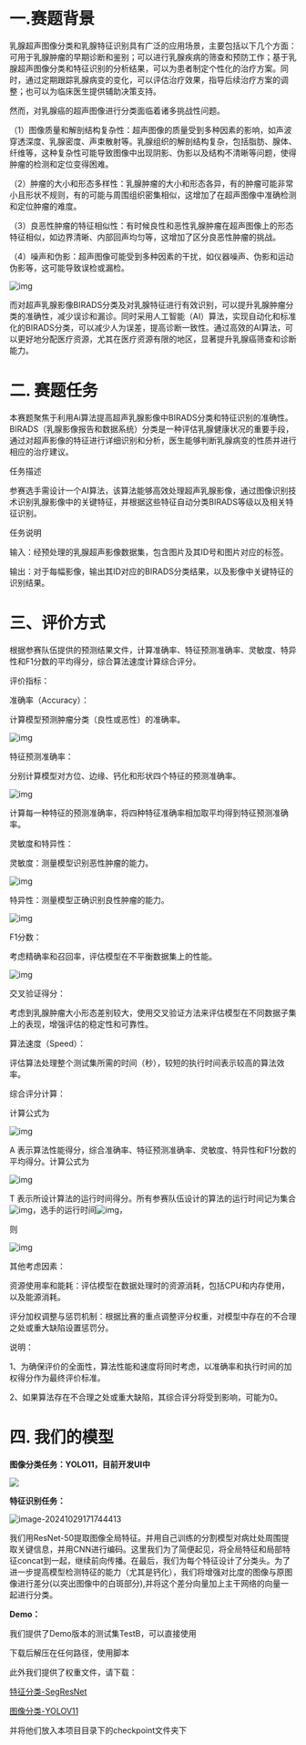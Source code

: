 # 一.赛题背景

乳腺超声图像分类和乳腺特征识别具有广泛的应用场景，主要包括以下几个方面：可用于乳腺肿瘤的早期诊断和鉴别；可以进行乳腺疾病的筛查和预防工作；基于乳腺超声图像分类和特征识别的分析结果，可以为患者制定个性化的治疗方案。同时，通过定期跟踪乳腺病变的变化，可以评估治疗效果，指导后续治疗方案的调整；也可以为临床医生提供辅助决策支持。

然而，对乳腺癌的超声图像进行分类面临着诸多挑战性问题。

（1）图像质量和解剖结构复杂性：超声图像的质量受到多种因素的影响，如声波穿透深度、乳腺密度、声束散射等。乳腺组织的解剖结构复杂，包括脂肪、腺体、纤维等，这种复杂性可能导致图像中出现阴影、伪影以及结构不清晰等问题，使得肿瘤的检测和定位变得困难。

（2）肿瘤的大小和形态多样性：乳腺肿瘤的大小和形态各异，有的肿瘤可能非常小且形状不规则，有的可能与周围组织密集相似，这增加了在超声图像中准确检测和定位肿瘤的难度。

（3）良恶性肿瘤的特征相似性：有时候良性和恶性乳腺肿瘤在超声图像上的形态特征相似，如边界清晰、内部回声均匀等，这增加了区分良恶性肿瘤的挑战。

（4）噪声和伪影：超声图像可能受到多种因素的干扰，如仪器噪声、伪影和运动伪影等，这可能导致误检或漏检。

![img](https://publicqn.saikr.com/2024/05/24/882_66505357788ad.png)

而对超声乳腺影像BIRADS分类及对乳腺特征进行有效识别，可以提升乳腺肿瘤分类的准确性，减少误诊和漏诊。同时采用人工智能（AI）算法，实现自动化和标准化的BIRADS分类，可以减少人为误差，提高诊断一致性。通过高效的AI算法，可以更好地分配医疗资源，尤其在医疗资源有限的地区，显著提升乳腺癌筛查和诊断能力。



# 二. 赛题任务

​	本赛题聚焦于利用Ai算法提高超声乳腺影像中BIRADS分类和特征识别的准确性。BIRADS（乳腺影像报告和数据系统）分类是一种评估乳腺健康状况的重要手段，通过对超声影像的特征进行详细识别和分析，医生能够判断乳腺病变的性质并进行相应的治疗建议。

任务描述

​	参赛选手需设计一个AI算法，该算法能够高效处理超声乳腺影像，通过图像识别技术识别乳腺影像中的关键特征，并根据这些特征自动分类BIRADS等级以及相关特征识别。



任务说明

输入：经预处理的乳腺超声影像数据集，包含图片及其ID号和图片对应的标签。

输出：对于每幅影像，输出其ID对应的BIRADS分类结果，以及影像中关键特征的识别结果。

# 三、评价方式

根据参赛队伍提供的预测结果文件，计算准确率、特征预测准确率、灵敏度、特异性和F1分数的平均得分，综合算法速度计算综合评分。

评价指标：

准确率（Accuracy）：

计算模型预测肿瘤分类（良性或恶性）的准确率。

![img](https://publicqn.saikr.com/2024/05/24/781_665055eabf350.png)

 特征预测准确率：

 分别计算模型对方位、边缘、钙化和形状四个特征的预测准确率。

![img](https://publicqn.saikr.com/2024/05/24/627_665055f6e31a0.png)

计算每一种特征的预测准确率，将四种特征准确率相加取平均得到特征预测准确率。

灵敏度和特异性：

灵敏度：测量模型识别恶性肿瘤的能力。

![img](https://publicqn.saikr.com/2024/05/24/352_66505600a62cb.png)

特异性：测量模型正确识别良性肿瘤的能力。

![img](https://publicqn.saikr.com/2024/05/24/280_6650560c1989a.png)

F1分数：

考虑精确率和召回率，评估模型在不平衡数据集上的性能。

 

![img](https://publicqn.saikr.com/2024/05/24/721_66505657a6c4c.png)

交叉验证得分：

考虑到乳腺肿瘤大小形态差别较大，使用交叉验证方法来评估模型在不同数据子集上的表现，增强评估的稳定性和可靠性。

算法速度（Speed）：

评估算法处理整个测试集所需的时间（秒），较短的执行时间表示较高的算法效率。

综合评分计算：

计算公式为

![img](https://publicqn.saikr.com/2024/05/24/12_6650567583d2b.png)

A 表示算法性能得分，综合准确率、特征预测准确率、灵敏度、特异性和F1分数的平均得分。计算公式为

![img](https://publicqn.saikr.com/2024/05/24/331_665056b97e9bf.png)

 

T 表示所设计算法的运行时间得分。所有参赛队伍设计的算法的运行时间记为集合![img](https://publicqn.saikr.com/2024/05/24/33_665056eca91e0.png)，选手的运行时间![img](https://publicqn.saikr.com/2024/05/24/227_665056ff7e086.png)，

则

![img](https://publicqn.saikr.com/2024/05/24/634_665057368b015.png)

其他考虑因素：

资源使用率和能耗：评估模型在数据处理时的资源消耗，包括CPU和内存使用，以及能源消耗。

评分加权调整与惩罚机制：根据比赛的重点调整评分权重，对模型中存在的不合理之处或重大缺陷设置惩罚分。

说明：

1、为确保评价的全面性，算法性能和速度将同时考虑，以准确率和执行时间的加权得分作为最终评价标准。

2、如果算法存在不合理之处或重大缺陷，其综合评分将受到影响，可能为0。

# 四. 我们的模型

**图像分类任务：YOLO11，目前开发UI中**

![](https://agent-demo-leo.oss-cn-chengdu.aliyuncs.com/yolo.png)

**特征识别任务：**

![image-20241029171744413](https://cdn.jsdelivr.net/gh/LeonardoMESSI/Picgo/img/image-20241029171744413.png)

我们用ResNet-50提取图像全局特征。并用自己训练的分割模型对病灶处周围提取关键信息，并用CNN进行编码。这里我们为了简便起见，将全局特征和局部特征concat到一起，继续前向传播。在最后，我们为每个特征设计了分类头。为了进一步提高模型检测特征的能力（尤其是钙化），我们将增强对比度的图像与原图像进行差分(以突出图像中的白斑部分),并将这个差分向量加上主干网络的向量一起进行分类。



**Demo：**

我们提供了Demo版本的测试集TestB，可以直接使用

下载后解压在任何路径，使用脚本

此外我们提供了权重文件，请下载：

[特征分类-SegResNet](https://drive.google.com/file/d/1cKapyY3htjBlu1o_lNI63mfejHnaN_JH/view?usp=drive_link)

[图像分类-YOLOV11](https://drive.google.com/file/d/12lxfLsdbyVwvb9xnZmjpvuS0g5RVBAy3/view?usp=drive_link)

并将他们放入本项目目录下的checkpoint文件夹下
